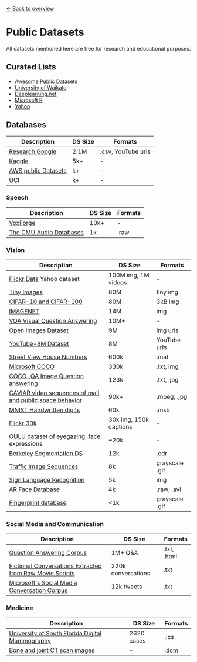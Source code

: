 [← Back to overview](../../../)

# Public Datasets
All datasets mentioned here are free for research and educational purposes.
<!-- Data sources:
- [Public Datasets related to Machine Learning from our members](https://www.facebook.com/groups/DeepNetGroup/permalink/394240667635488/)
- [Awesome Deep Learning Datasets](https://github.com/ChristosChristofidis/awesome-deep-learning#datasets) (90% are error 404)
-->

## Curated Lists
* [Awesome Public Datasets](https://github.com/caesar0301/awesome-public-datasets)
* [University of Waikato](https://www.cs.waikato.ac.nz/ml/weka/datasets.html)
* [Deeplearning.net](http://deeplearning.net/datasets/)
* [Microsoft R](https://mran.revolutionanalytics.com/documents/data)
* [Yahoo](https://webscope.sandbox.yahoo.com/)

## Databases
Description | DS Size | Formats
----------- | ------- | -------
[Research Google](https://research.google.com/audioset/) | 2.1M | .csv, YouTube urls
[Kaggle](https://www.kaggle.com/datasets) | 5k+ | -
[AWS public Datasets](https://aws.amazon.com/ru/datasets/) | k+ | -
[UCI](http://archive.ics.uci.edu/ml/index.php) | k+ | -

### Speech
Description | DS Size | Formats
----------- | ------- | -------
[VoxForge](http://www.voxforge.org/home/) | 10k+ | -
[The CMU Audio Databases](http://www.speech.cs.cmu.edu/databases/an4/) | 1k | .raw

### Vision
Description | DS Size | Formats
----------- | ------- | -------
[Flickr Data](https://yahooresearch.tumblr.com/post/89783581601/one-hundred-million-creative-commons-flickr-images) Yahoo dataset | 100M img, 1M videos | -
[Tiny Images](http://groups.csail.mit.edu/vision/TinyImages/) | 80M | tiny img
[CIFAR-10 and CIFAR-100](http://www.cs.toronto.edu/~kriz/cifar.html) | 80M | 3kB img
[IMAGENET](http://www.image-net.org/) | 14M | img
[VQA Visual Question Answering](http://www.visualqa.org/download.html) | 10M+ | -
[Open Images Dataset](https://github.com/openimages/dataset) | 9M | img urls
[YouTube-8M Dataset](https://research.google.com/youtube8m/) | 8M | YouTube urls
[Street View House Numbers](http://ufldl.stanford.edu/housenumbers/) | 600k | .mat
[Microsoft COCO](http://cocodataset.org/) | 330k | .txt, img
[COCO-QA Image Question answering](http://www.cs.toronto.edu/~mren/imageqa/data/cocoqa/) | 123k | .txt, .jpg
[CAVIAR video sequences of mall and public space behavior](http://homepages.inf.ed.ac.uk/rbf/CAVIARDATA1/) | 90k+ | .mpeg, .jpg
[MNIST Handwritten digits](http://yann.lecun.com/exdb/mnist/) | 60k | .msb
[Flickr 30k](http://shannon.cs.illinois.edu/DenotationGraph/) | 30k img, 150k captions | -
[OULU dataset](http://www.oulu.fi/cmvs/node/33019) of eyegazing, face expressions | ~20k | -
[Berkeley Segmentation DS](https://www2.eecs.berkeley.edu/Research/Projects/CS/vision/bsds/) | 12k | .cdr
[Traffic Image Sequences](http://i21www.ira.uka.de/image_sequences/) | 8k | grayscale .gif
[Sign Language Recognition](http://www-i6.informatik.rwth-aachen.de/~dreuw/database.php) | 5k | img
[AR Face Database](http://www2.ece.ohio-state.edu/~aleix/ARdatabase.html) | 4k | .raw, .avi
[Fingerprint database](http://bias.csr.unibo.it/fvc2000/databases.asp) | <1k | grayscale .gif


### Social Media and Communication
Description | DS Size | Formats
----------- | ------- | -------
[Question Answering Corpus](https://github.com/deepmind/rc-data) | 1M+ Q&A | .txt, .html
[Fictional Conversations Extracted from Raw Movie Scripts](http://www.cs.cornell.edu/~cristian//Cornell_Movie-Dialogs_Corpus.html) | 220k conversations | .txt
[Microsoft's Social Media Conversation Corpus](http://www.microsoft.com/downloads/details.aspx?displaylang=en&FamilyID=9d5ec23b-f748-48a0-9b23-399d55329b47) | 12k tweets | .txt

### Medicine
Description | DS Size | Formats
----------- | ------- | -------
[University of South Florida Digital Mammography](http://marathon.csee.usf.edu/Mammography/Database.html) | 2620 cases | .ics
[Bone and joint CT scan images](https://isbweb.org/data/vsj/) | - | .dcm
